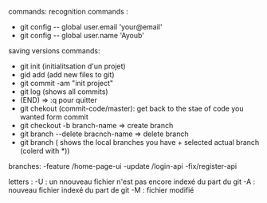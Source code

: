 commands: 
recognition commands : 
- git config -- global user.email 'your@email'
- git config -- global user.name 'Ayoub'

saving versions commands:
- git init (initialitsation d'un projet)
- gid add (add new files to git)
- git commit -am "init project"
- git log (shows all commits)
- (END) => :q pour quitter 
- git chekout (commit-code/master): get back to the stae of code you wanted form commit 
- git checkout -b branch-name => create branch 
- git branch --delete bracnch-name => delete branch
- git branch ( shows the local branches you have + selected actual branch (colerd with *))

branches:
-feature /home-page-ui
-update /login-api
-fix/register-api

letters :
-U : un nnouveau fichier n'est pas encore indexé du part du git
-A : nouveau fichier indexé du part de git
-M : fichier modifié 




